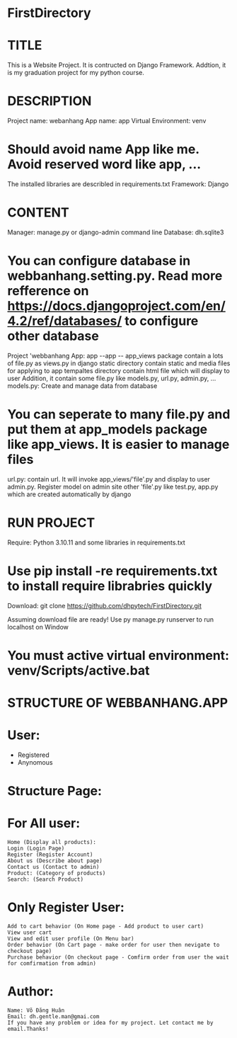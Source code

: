 # FirstDirectory
# TITLE
This is a Website Project. It is contructed on Django Framework.
Addtion, it is my graduation project for my python course.

# DESCRIPTION
Project name: webanhang
App name: app
Virtual Environment: venv
# Should avoid name App like me. Avoid reserved word like app, ...
The installed libraries are describled in requirements.txt
Framework: Django

# CONTENT
Manager: manage.py or django-admin command line
Database: dh.sqlite3
# You can configure database in webbanhang.setting.py. Read more refference on https://docs.djangoproject.com/en/4.2/ref/databases/ to configure other database
Project 'webbanhang
App: app
--app --
app_views package contain a lots of file.py as views.py in django
static directory contain static and media files for applying to app
tempaltes directory contain html file which will display to user
Addition, it contain some file.py like models.py, url.py, admin.py, ...
models.py: Create and manage data from database
# You can seperate to many file.py and put them at app_models package like app_views. It is easier to manage files
url.py: contain url. It will invoke app_views/'file'.py and display to user
admin.py. Register model on admin site
other 'file'.py like test.py, app.py which are created automatically by django

# RUN PROJECT
Require: Python 3.10.11 and some libraries in requirements.txt
# Use pip install -re requirements.txt to install require librabries quickly
Download: git clone https://github.com/dhpytech/FirstDirectory.git

Assuming download file are ready!
Use py manage.py runserver to run localhost on Window
# You must active virtual environment: venv/Scripts/active.bat

# STRUCTURE OF WEBBANHANG.APP
# User:
  - Registered
  - Anynomous
# Structure Page:
  # For All user:
    Home (Display all products):
    Login (Login Page)
    Register (Register Account)
    About us (Describe about page)
    Contact us (Contact to admin)
    Product: (Category of products)
    Search: (Search Product)
  # Only Register User:
    Add to cart behavior (On Home page - Add product to user cart)
    View user cart
    View and edit user profile (On Menu bar)
    Order behavior (On Cart page - make order for user then nevigate to checkout page)
    Purchase behavior (On checkout page - Comfirm order from user the wait for comfirmation from admin)

  # Author:
    Name: Võ Đăng Huân
    Email: dh.gentle.man@gmai.com
    If you have any problem or idea for my project. Let contact me by email.Thanks!

